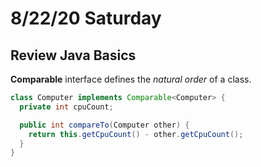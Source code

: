 # 8/22/20 Saturday

## Review Java Basics

**Comparable** interface defines the _natural order_ of a class.

```java
class Computer implements Comparable<Computer> {
  private int cpuCount;

  public int compareTo(Computer other) {
    return this.getCpuCount() - other.getCpuCount();
  }
}
```

